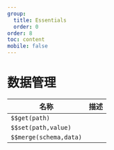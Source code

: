 ```yaml
---
group:
  title: Essentials
  order: 0
order: 8
toc: content
mobile: false
---
```


# 数据管理


| 名称                   | 描述 |
| ---------------------- | ---- |
| `$$get(path)`          |      |
| `$$set(path,value) `   |      |
| `$$merge(schema,data)` |      |
